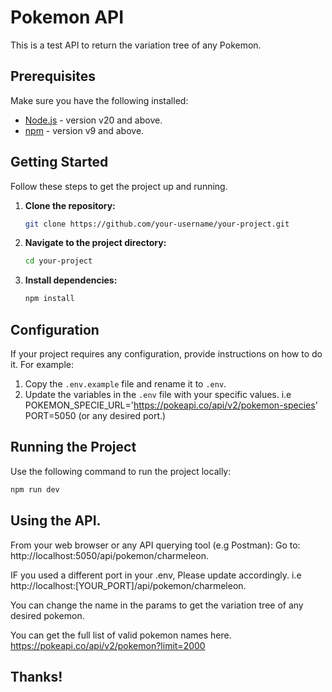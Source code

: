 # Pokemon API

This is a test API to return the variation tree of any Pokemon.

## Prerequisites

Make sure you have the following installed:

- [Node.js](https://nodejs.org/) - version v20 and above.
- [npm](https://www.npmjs.com/) - version v9 and above.

## Getting Started

Follow these steps to get the project up and running.

1. **Clone the repository:**

    ```bash
    git clone https://github.com/your-username/your-project.git
    ```

2. **Navigate to the project directory:**

    ```bash
    cd your-project
    ```

3. **Install dependencies:**

    ```bash
    npm install
    ```

## Configuration

If your project requires any configuration, provide instructions on how to do it. For example:

1. Copy the `.env.example` file and rename it to `.env`.
2. Update the variables in the `.env` file with your specific values.
i.e
POKEMON_SPECIE_URL='https://pokeapi.co/api/v2/pokemon-species'
PORT=5050 (or any desired port.)


## Running the Project

Use the following command to run the project locally:

```bash
npm run dev
```

## Using the API.

From your web browser or any API querying tool (e.g Postman):
Go to: http://localhost:5050/api/pokemon/charmeleon.

IF you used a different port in your .env, Please update accordingly. 
i.e http://localhost:[YOUR_PORT]/api/pokemon/charmeleon.

You can change the name in the params to get the variation tree of any desired pokemon.

You can get the full list of valid pokemon names here. 
https://pokeapi.co/api/v2/pokemon?limit=2000

## Thanks!